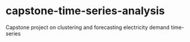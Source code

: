 # capstone-time-series-analysis
Capstone project on clustering and forecasting electricity demand time-series
